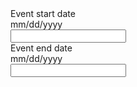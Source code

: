 
<div class="usa-date-range-picker">
  <div class="usa-form-group">
    <label class="usa-label" id="event-date-start-label" for="event-date-start">Event start date</label>
    <div class="usa-hint" id="event-date-start-hint">mm/dd/yyyy</div>
    <div class="usa-date-picker">
      <input class="usa-input" id="event-date-start" name="event-date-start" type="text" aria-describedby="event-date-start-label event-date-start-hint">
    </div>
  </div>

  <div class="usa-form-group">
    <label class="usa-label" id="event-date-end-label" for="event-date-end">Event end date</label>
    <div class="usa-hint" id="event-date-end-hint">mm/dd/yyyy</div>
    <div class="usa-date-picker">
      <input class="usa-input" id="event-date-end" name="event-date-end" type="text" aria-describedby="event-date-end-label event-date-end-hint">
    </div>
  </div>
</div>